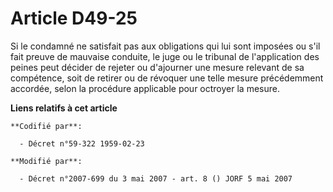 # Article D49-25

Si le condamné ne satisfait pas aux obligations qui lui sont imposées ou s'il fait preuve de mauvaise conduite, le juge ou le
tribunal de l'application des peines peut décider de rejeter ou d'ajourner une mesure relevant de sa compétence, soit de
retirer ou de révoquer une telle mesure précédemment accordée, selon la procédure applicable pour octroyer la mesure.

**Liens relatifs à cet article**

	**Codifié par**:

	  - Décret n°59-322 1959-02-23

	**Modifié par**:

	  - Décret n°2007-699 du 3 mai 2007 - art. 8 () JORF 5 mai 2007
